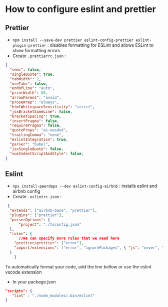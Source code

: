 # How to configure eslint and prettier

## Prettier
- `npm install --save-dev prettier eslint-config-prettier eslint-plugin-prettier` : disables formatting for ESLint and allows ESLint to show formatting errors
- Create `.prettierrc.json` :
```json
{
  "semi": false,
  "singleQuote": true,
  "tabWidth": 2,
  "useTabs": false,
  "endOfLine": "auto",
  "printWidth": 80,
  "arrowParens": "avoid",
  "proseWrap": "always",
  "htmlWhitespaceSensitivity": "strict",
  "jsxBracketSameLine": false,
  "bracketSpacing": true,
  "insertPragma": false,
  "requirePragma": false,
  "quoteProps": "as-needed",
  "trailingComma": "none",
  "eslintIntegration": true,
  "parser": "babel",
  "jsxSingleQuote": false,
  "vueIndentScriptAndStyle": false,
}
```


## Eslint

 - `npx install-peerdeps --dev eslint-config-airbnb` : installs eslint and airbnb config
 - Create `.eslintrc.json` :
```json
 {
  "extends": ["airbnb-base", "prettier"],
  "plugins": ["prettier"],
  "parserOptions": {
      "project": "./tsconfig.json"
  },
  "rules": {
      //We can specify more rules that we need here
    "prettier/prettier": ["error"],
    "import/extensions": ["error", "ignorePackages", { "js": "never", "jsx": "never", "ts": "never", "tsx": "never" }]
  }
    }
```
   
To automatically format your code, add the line bellow or use the eslint vscode extension   

- In your package.json
```json
"scripts": {
   "lint" : "./node_modules/.bin/eslint"
}
```

